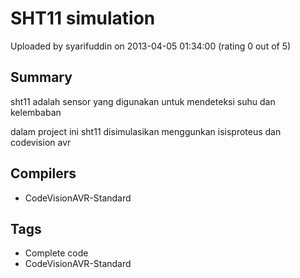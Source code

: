# SHT11 simulation

Uploaded by syarifuddin on 2013-04-05 01:34:00 (rating 0 out of 5)

## Summary

sht11 adalah sensor yang digunakan untuk mendeteksi suhu dan kelembaban  

dalam project ini sht11 disimulasikan menggunkan isisproteus dan codevision avr

## Compilers

- CodeVisionAVR-Standard

## Tags

- Complete code
- CodeVisionAVR-Standard
